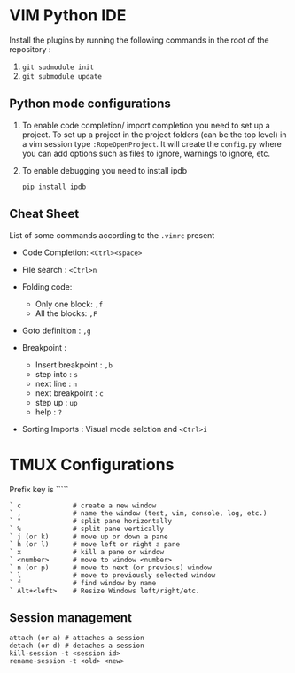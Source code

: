 VIM Python IDE
===============

Install the plugins by running the following commands in the root of the
repository : 

1. ``git sudmodule init``
2. ``git submodule update`` 

Python mode configurations
--------------------------

1. To enable code completion/ import completion you need to set up a project.
To set up a project in the project folders (can be the top level) in a vim
session type ``:RopeOpenProject``. It will create the ``config.py`` where you
can add options such as files to ignore, warnings to ignore, etc.

2. To enable debugging you need to install ipdb

    ``pip install ipdb``


Cheat Sheet
------------

List of some commands according to the ``.vimrc`` present

* Code Completion: ``<Ctrl><space>``

* File search : ``<Ctrl>n``

* Folding code:

    * Only one block: ``,f``
    * All the blocks: ``,F``

* Goto definition : ``,g``

* Breakpoint :

    * Insert breakpoint : ``,b``
    * step into : ``s``
    * next line : ``n``
    * next breakpoint : ``c``
    * step up : ``up``
    * help : ``?``

* Sorting Imports :  Visual mode selction and ``<Ctrl>i``



TMUX Configurations
===================
Prefix key is ``\```  
    
    ` c             # create a new window  
    ` ,             # name the window (test, vim, console, log, etc.)  
    ` "             # split pane horizontally  
    ` %             # split pane vertically  
    ` j (or k)      # move up or down a pane  
    ` h (or l)      # move left or right a pane  
    ` x             # kill a pane or window  
    ` <number>      # move to window <number>  
    ` n (or p)      # move to next (or previous) window  
    ` l             # move to previously selected window  
    ` f             # find window by name  
    ` Alt+<left>    # Resize Windows left/right/etc. 

Session management
-------------------
    attach (or a) # attaches a session
    detach (or d) # detaches a session
    kill-session -t <session id>
    rename-session -t <old> <new>


